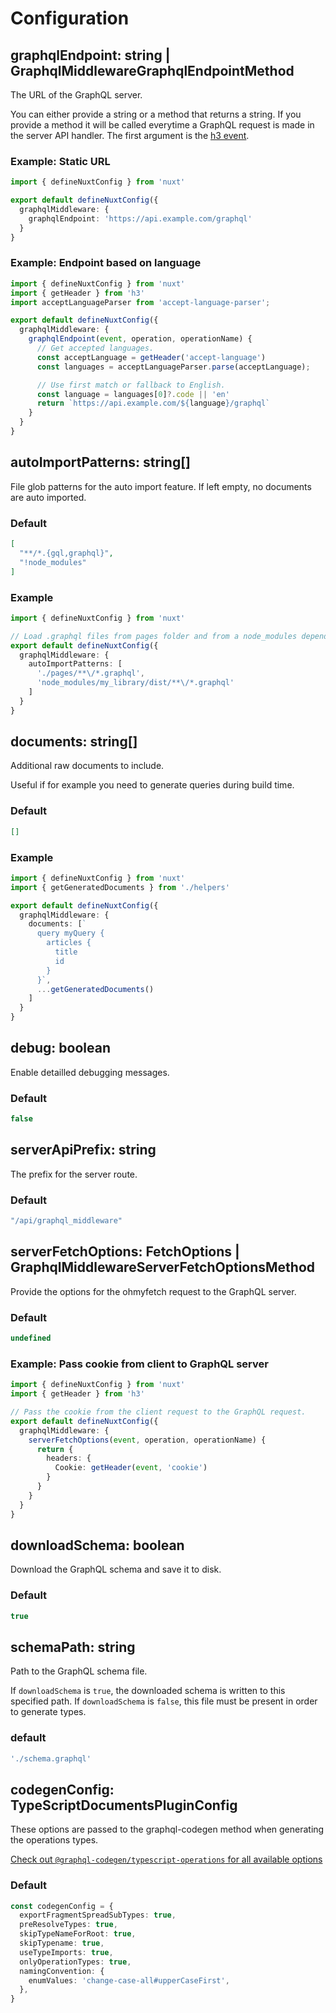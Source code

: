 # Configuration

## graphqlEndpoint: string | GraphqlMiddlewareGraphqlEndpointMethod
The URL of the GraphQL server.

You can either provide a string or a method that returns a string.
If you provide a method it will be called everytime a GraphQL request is
made in the server API handler. The first argument is the [h3
event](https://www.jsdocs.io/package/h3#CompatibilityEvent).

### Example: Static URL
```typescript
import { defineNuxtConfig } from 'nuxt'

export default defineNuxtConfig({
  graphqlMiddleware: {
    graphqlEndpoint: 'https://api.example.com/graphql'
  }
}
```


### Example: Endpoint based on language
```typescript
import { defineNuxtConfig } from 'nuxt'
import { getHeader } from 'h3'
import acceptLanguageParser from 'accept-language-parser';

export default defineNuxtConfig({
  graphqlMiddleware: {
    graphqlEndpoint(event, operation, operationName) {
      // Get accepted languages.
      const acceptLanguage = getHeader('accept-language')
      const languages = acceptLanguageParser.parse(acceptLanguage);

      // Use first match or fallback to English.
      const language = languages[0]?.code || 'en'
      return `https://api.example.com/${language}/graphql`
    }
  }
}
```

## autoImportPatterns: string[]
File glob patterns for the auto import feature. If left empty, no documents are
auto imported.

### Default
```json
[
  "**/*.{gql,graphql}",
  "!node_modules"
]
```

### Example
```typescript
import { defineNuxtConfig } from 'nuxt'

// Load .graphql files from pages folder and from a node_modules dependency.
export default defineNuxtConfig({
  graphqlMiddleware: {
    autoImportPatterns: [
      './pages/**\/*.graphql',
      'node_modules/my_library/dist/**\/*.graphql'
    ]
  }
}
```

## documents: string[]
Additional raw documents to include.

Useful if for example you need to generate queries during build time.

### Default
```json
[]
```

### Example
```typescript
import { defineNuxtConfig } from 'nuxt'
import { getGeneratedDocuments } from './helpers'

export default defineNuxtConfig({
  graphqlMiddleware: {
    documents: [`
      query myQuery {
        articles {
          title
          id
        }
      }`,
      ...getGeneratedDocuments()
    ]
  }
}
```

## debug: boolean
Enable detailled debugging messages.

### Default
```typescript
false
```

## serverApiPrefix: string
The prefix for the server route.

### Default
```typescript
"/api/graphql_middleware"
```

## serverFetchOptions: FetchOptions | GraphqlMiddlewareServerFetchOptionsMethod
Provide the options for the ohmyfetch request to the GraphQL server.

### Default
```typescript
undefined
```

### Example: Pass cookie from client to GraphQL server
```typescript
import { defineNuxtConfig } from 'nuxt'
import { getHeader } from 'h3'

// Pass the cookie from the client request to the GraphQL request.
export default defineNuxtConfig({
  graphqlMiddleware: {
    serverFetchOptions(event, operation, operationName) {
      return {
        headers: {
          Cookie: getHeader(event, 'cookie')
        }
      }
    }
  }
}
```

## downloadSchema: boolean
Download the GraphQL schema and save it to disk.

### Default
```typescript
true
```

## schemaPath: string
Path to the GraphQL schema file.

If `downloadSchema` is `true`, the downloaded schema is written to this
specified path.
If `downloadSchema` is `false`, this file must be present in order to generate
types.

### default
```typescript
'./schema.graphql'
```

## codegenConfig: TypeScriptDocumentsPluginConfig
These options are passed to the graphql-codegen method when generating the
operations types.

[Check out `@graphql-codegen/typescript-operations` for all available
options](https://www.the-guild.dev/graphql/codegen/plugins/typescript/typescript-operations)


### Default

```typescript
const codegenConfig = {
  exportFragmentSpreadSubTypes: true,
  preResolveTypes: true,
  skipTypeNameForRoot: true,
  skipTypename: true,
  useTypeImports: true,
  onlyOperationTypes: true,
  namingConvention: {
    enumValues: 'change-case-all#upperCaseFirst',
  },
}
```
